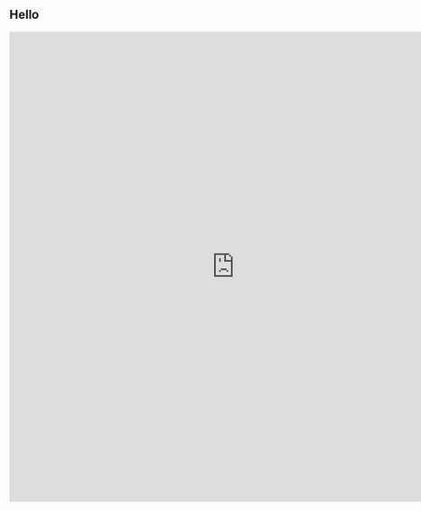 ## Hello


<iframe width="800" height="836" src="https://app.powerbi.com/view?r=eyJrIjoiNmIzYzM3OGYtMWEyMy00N2JkLTgyMDctMzhlZGJhMmQwNjZiIiwidCI6ImIyNzI1YWM4LTMyY2MtNDhjZS1iYTdmLTc4MmFlYjQxNTUwYSJ9&pageName=ReportSectione51027bba5bfcf380496" frameborder="0" allowFullScreen="true"></iframe>
